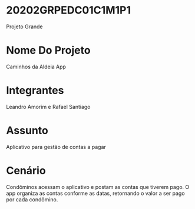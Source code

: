 # 20202GRPEDC01C1M1P1
Projeto Grande

# Nome Do Projeto
Caminhos da Aldeia App
 
# Integrantes
Leandro Amorim e Rafael Santiago

# Assunto 
Aplicativo para gestão de contas a pagar

# Cenário
Condôminos acessam o aplicativo e postam as contas que tiverem pago. O app organiza as contas conforme as datas, retornando o valor a ser pago por cada condômino.
